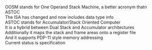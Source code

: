 OOSM stands for One Operand Stack Machine, a better acronym thatn ASTOC  
The ISA has changed and now includes data type info  
ASTOC stands for Accumulator/Stack Oriented Computer  
It is a hybrid between Dual Stack and Accumulator architectures  
Additionally it maps the stack and frame areas onto a register file  
And it supports PDP-11 style memory addressing  
Current status is specification  

